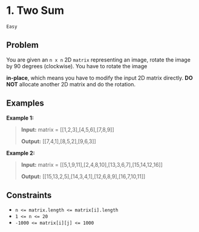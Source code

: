 # 1. Two Sum

`Easy`

## Problem

You are given an `n x n` 2D `matrix` representing an image, rotate the image by 90 degrees (clockwise). You have to rotate the image

**in-place**, which means you have to modify the input 2D matrix directly. **DO NOT** allocate another 2D matrix and do the rotation.
 
## Examples

**Example 1:**

> **Input:** matrix = [[1,2,3],[4,5,6],[7,8,9]]
>
> **Output:** [[7,4,1],[8,5,2],[9,6,3]]

**Example 2:**

> **Input:** matrix = [[5,1,9,11],[2,4,8,10],[13,3,6,7],[15,14,12,16]]
>
> **Output:** [[15,13,2,5],[14,3,4,1],[12,6,8,9],[16,7,10,11]]

## Constraints

- `n <= matrix.length <= matrix[i].length`
- `1 <= n <= 20`
- `-1000 <= matrix[i][j] <= 1000`
